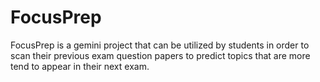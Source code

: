 # FocusPrep
FocusPrep is a gemini project that can be utilized by students in order to scan their previous exam question papers to predict topics that are more tend to appear in their next exam.
